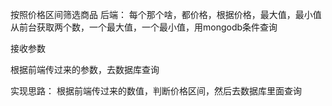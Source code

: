 按照价格区间筛选商品
后端：
每个那个啥，都价格，根据价格，最大值，最小值
从前台获取两个数，一个最大值，一个最小值，用mongodb条件查询

接收参数

根据前端传过来的参数，去数据库查询

实现思路：
    根据前端传过来的数值，判断价格区间，然后去数据库里面查询
